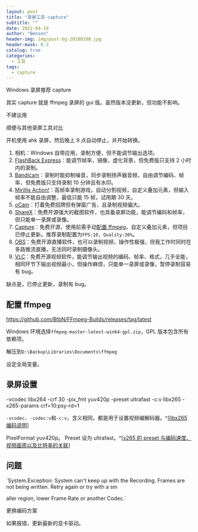 ```yaml
---
layout: post
title: "录屏工具-capture"
subtitle: ""
date: 2022-04-19
author: "Benson"
header-img: img/post-bg-20180108.jpg
header-mask: 0.3
catalog: true
categories:
  - 工具
tags:
  - capture
---
```


Windows 录屏推荐 capture

其实 capture 就是 ffmpeg 录屏的 gui 版。虽然版本没更新，但功能不影响。

不建议用

顺便与其他录屏工具对比

开机使用 ahk 录屏，然后晚上 9 点自动停止，并开始转换。

1. 相机：Windows 自带应用，录制方便，但不能调节输出选项。
2. [FlashBack Express](https://www.flashbackrecorder.com/zh/express/)：能调节帧率，镜像，虚化背景，但免费版只支持 2 小时内的录制。
3. [Bandicam](https://www.bandicam.cn/)：录制时能抑制噪音，同步录制扬声器音频，自由调节编码、帧率，但免费版只支持录制 10 分钟且有水印。
4. [Mirillis Action!](https://mirillis.com/zh/products/action.html)：高帧率录制游戏，自动分割视频，自定义叠加元素，但输入帧率不能自由调整，最低只能 15 帧，试用期 30 天。
5. [oCam](https://ohsoft.net/eng/ocam/intro.php?cate=1002)：打着免费招牌但有弹窗广告，且录制视频偏大。
6. [ShareX](https://getsharex.com/)：免费开源强大的截图软件，也具备录屏功能，能调节编码和帧率，但只能单一录屏或录像。
7. [Capture](https://github.com/MathewSachin/Captura/releases/tag/v8.0.0)：免费开源，使用前需手动[配置 ffmpeg](https://blog.csdn.net/dglx_/article/details/122389601)，自定义叠加元素，但项目已停止更新。推荐录制配置为`FPS:10, Quality:30%`。
8. [OBS](https://obsproject.com/)：免费开源直播软件，也可以录制视频，操作性极强，但我工作时同时在多路推流直播，无法同时录制摄像头。
9. [VLC](https://www.videolan.org/vlc/)：免费开源视频软件，能调节输出视频的编码、帧率、格式，几乎全能，相同环节下输出视频最小，但操作麻烦，只能单一录屏或录像，暂停录制容易有 bug。

缺点是，已停止更新，录制有 bug。

## 配置 ffmpeg

https://github.com/BtbN/FFmpeg-Builds/releases/tag/latest

Windows 环境选择`ffmpeg-master-latest-win64-gpl.zip`，GPL 版本包含所有依赖项。

解压到`D:\Backup\Libraries\Documents\ffmpeg`

设定全局变量。

## 录屏设置

-vcodec libx264 -crf 30 -pix_fmt yuv420p -preset ultrafast
-c:v libx265 -x265-params crf=10:psy-rd=1

`-vcodec`、`-codec:v`和`-c:v`，含义相同，都是用于设置视频编解码器。^[[libx265 编码说明](https://ffmpeg.org/ffmpeg-codecs.html#libx265)]

PixelFormat yuv420p。
Preset 设为 ultrafast。^[[x265 的 preset 与编码速度、视频画质以及比特率的关联](https://magiclen.org/x265-preset/)]

## 问题

`System.Exception: System can't keep up with the Recording. Frames are not being written. Retry again or try with a sm

aller region, lower Frame Rate or another Codec.`

更换编码方案

如果报错，更新最新的显卡驱动。
